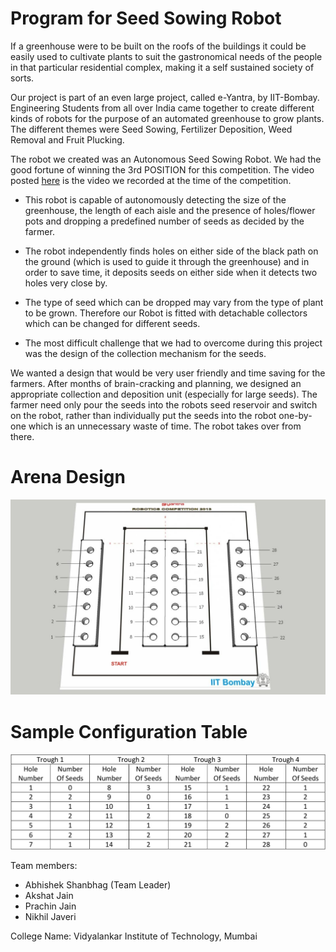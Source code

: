 # Program for Seed Sowing Robot

If a greenhouse were to be built on the roofs of the buildings it could be easily used to cultivate plants to suit the gastronomical needs of the people in that particular residential complex, making it a self sustained society of sorts.

Our project is part of an even large project, called e-Yantra, by IIT-Bombay. Engineering Students from all over India came together to create different kinds of robots for the purpose of an automated greenhouse to grow plants. The different themes were Seed Sowing, Fertilizer Deposition, Weed Removal and Fruit Plucking.

The robot we created was an Autonomous Seed Sowing Robot. We had the good fortune of winning the 3rd POSITION for this competition. 
The video posted [here](https://www.youtube.com/watch?v=5I3N8_3ZETE&feature=youtu.be) is the video we recorded at the time of the competition.

* This robot is capable of autonomously detecting the size of the greenhouse, the length of each aisle and the presence of holes/flower pots and dropping a predefined number of seeds as decided by the farmer.

* The robot independently finds holes on either side of the black path on the ground (which is used to guide it through the greenhouse) and in order to save time, it deposits seeds on either side when it detects two holes very close by.

* The type of seed which can be dropped may vary from the type of plant to be grown. Therefore our Robot is fitted with detachable collectors which can be changed for different seeds. 

* The most difficult challenge that we had to overcome during this project was the design of the collection mechanism for the seeds.

We wanted a design that would be very user friendly and time saving for the farmers. After months of brain-cracking and planning, we designed an appropriate collection and deposition unit (especially for large seeds). The farmer need only pour the seeds into the robots seed reservoir and switch on the robot, rather than individually put the seeds into the robot one-by-one which is an unnecessary waste of time. The robot takes over from there.

# Arena Design
![Arena Design](https://github.com/akshatbjain/Autonomous-Seed-Sowing-Robot-for-Urban-Greenhouses/blob/master/Robot%20Arena.jpg)

# Sample Configuration Table
![Sample Configuration Table](https://github.com/akshatbjain/Autonomous-Seed-Sowing-Robot-for-Urban-Greenhouses/blob/master/Sample%20Configuration%20Table.jpg)

Team members: 
* Abhishek Shanbhag (Team Leader)
* Akshat Jain
* Prachin Jain
* Nikhil Javeri

College Name: Vidyalankar Institute of Technology, Mumbai
